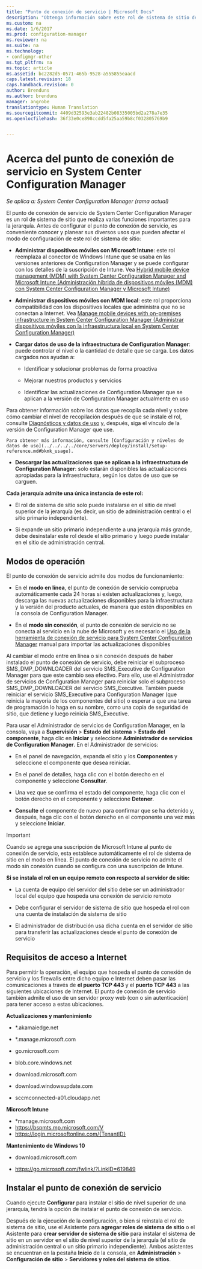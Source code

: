 ```yaml
---
title: "Punto de conexión de servicio | Microsoft Docs"
description: "Obtenga información sobre este rol de sistema de sitio de Configuration Manager y comprenda y planee sus diversos usos."
ms.custom: na
ms.date: 1/6/2017
ms.prod: configuration-manager
ms.reviewer: na
ms.suite: na
ms.technology:
- configmgr-other
ms.tgt_pltfrm: na
ms.topic: article
ms.assetid: bc2282d5-0571-465b-9528-a555855eaacd
caps.latest.revision: 18
caps.handback.revision: 0
author: Brenduns
ms.author: brenduns
manager: angrobe
translationtype: Human Translation
ms.sourcegitcommit: 4409d32593e3ab22482b08335005bd2a278a7e35
ms.openlocfilehash: 36f33e0ce898ccdd5fa25aa59b8cf032805769b9


---
```

# <a name="about-the-service-connection-point-in-system-center-configuration-manager"></a>Acerca del punto de conexión de servicio en System Center Configuration Manager

*Se aplica a: System Center Configuration Manager (rama actual)*

El punto de conexión de servicio de System Center Configuration Manager es un rol de sistema de sitio que realiza varias funciones importantes para la jerarquía. Antes de configurar el punto de conexión de servicio, es conveniente conocer y planear sus diversos usos que pueden afectar el modo de configuración de este rol de sistema de sitio:  

-   **Administrar dispositivos móviles con Microsoft Intune**: este rol reemplaza al conector de Windows Intune que se usaba en las versiones anteriores de Configuration Manager y se puede configurar con los detalles de la suscripción de Intune. Vea [Hybrid mobile device management (MDM) with System Center Configuration Manager and Microsoft Intune (Administración híbrida de dispositivos móviles (MDM) con System Center Configuration Manager y Microsoft Intune)](../../../../mdm/understand/hybrid-mobile-device-management.md)  

-   **Administrar dispositivos móviles con MDM local**: este rol proporciona compatibilidad con los dispositivos locales que administra que no se conectan a Internet. Vea [Manage mobile devices with on-premises infrastructure in System Center Configuration Manager (Administrar dispositivos móviles con la infraestructura local en System Center Configuration Manager)](../../../../mdm/understand/manage-mobile-devices-with-on-premises-infrastructure.md)  

-   **Cargar datos de uso de la infraestructura de Configuration Manager**: puede controlar el nivel o la cantidad de detalle que se carga. Los datos cargados nos ayudan a:  

    -   Identificar y solucionar problemas de forma proactiva  

    -   Mejorar nuestros productos y servicios  

    -   Identificar las actualizaciones de Configuration Manager que se aplican a la versión de Configuration Manager actualmente en uso  

  Para obtener información sobre los datos que recopila cada nivel y sobre cómo cambiar el nivel de recopilación después de que se instale el rol, consulte [Diagnósticos y datos de uso](/sccm/core/plan-design/diagnostics/diagnostics-and-usage-data) y, después, siga el vínculo de la versión de Configuration Manager que use.  

    Para obtener más información, consulte [Configuración y niveles de datos de uso](../../../../core/servers/deploy/install/setup-reference.md#bkmk_usage).  

-   **Descargar las actualizaciones que se aplican a la infraestructura de Configuration Manager**: solo estarán disponibles las actualizaciones apropiadas para la infraestructura, según los datos de uso que se carguen.  

 **Cada jerarquía admite una única instancia de este rol:**  

-   El rol de sistema de sitio solo puede instalarse en el sitio de nivel superior de la jerarquía (es decir, un sitio de administración central o el sitio primario independiente).  

-   Si expande un sitio primario independiente a una jerarquía más grande, debe desinstalar este rol desde el sitio primario y luego puede instalar en el sitio de administración central.  

##  <a name="a-namebkmkmodesa-modes-of-operation"></a><a name="bkmk_modes"></a> Modos de operación  
 El punto de conexión de servicio admite dos modos de funcionamiento:  

-   En el **modo en línea**, el punto de conexión de servicio comprueba automáticamente cada 24 horas si existen actualizaciones y, luego, descarga las nuevas actualizaciones disponibles para la infraestructura y la versión del producto actuales, de manera que estén disponibles en la consola de Configuration Manager.  

-   En el **modo sin conexión**, el punto de conexión de servicio no se conecta al servicio en la nube de Microsoft y es necesario el [Uso de la herramienta de conexión de servicio para System Center Configuration Manager](../../../../core/servers/manage/use-the-service-connection-tool.md) manual para importar las actualizaciones disponibles  

Al cambiar el modo entre en línea o sin conexión después de haber instalado el punto de conexión de servicio, debe reiniciar el subproceso SMS_DMP_DOWNLOADER del servicio SMS_Executive de Configuration Manager para que este cambio sea efectivo.  Para ello, use el Administrador de servicios de Configuration Manager para reiniciar solo el subproceso SMS_DMP_DOWNLOADER del servicio SMS_Executive.  También puede reiniciar el servicio SMS_Executive para Configuration Manager (que reinicia la mayoría de los componentes del sitio) o esperar a que una tarea de programación lo haga en su nombre, como una copia de seguridad de sitio, que detiene y luego reinicia SMS_Executive.  

Para usar el Administrador de servicios de Configuration Manager, en la consola, vaya a **Supervisión** > **Estado del sistema** > **Estado del componente**, haga clic en **Iniciar** y seleccione **Administrador de servicios de Configuration Manager**.  En el Administrador de servicios:  

-   En el panel de navegación, expanda el sitio y los **Componentes** y seleccione el componente que desea reiniciar.  

-   En el panel de detalles, haga clic con el botón derecho en el componente y seleccione **Consultar**.  

-   Una vez que se confirma el estado del componente, haga clic con el botón derecho en el componente y seleccione **Detener**.  

-   **Consulte** el componente de nuevo para confirmar que se ha detenido y, después, haga clic con el botón derecho en el componente una vez más y seleccione **Iniciar**.  

> [!IMPORTANT]  
>  Cuando se agrega una suscripción de Microsoft Intune al punto de conexión de servicio, esta establece automáticamente el rol de sistema de sitio en el modo en línea. El punto de conexión de servicio no admite el modo sin conexión cuando se configura con una suscripción de Intune.  

**Si se instala el rol en un equipo remoto con respecto al servidor de sitio:**  

-   La cuenta de equipo del servidor del sitio debe ser un administrador local del equipo que hospeda una conexión de servicio remoto

-   Debe configurar el servidor de sistema de sitio que hospeda el rol con una cuenta de instalación de sistema de sitio  

-   El administrador de distribución usa dicha cuenta en el servidor de sitio para transferir las actualizaciones desde el punto de conexión de servicio

##  <a name="a-namebkmkurlsa-internet-access-requirements"></a><a name="bkmk_urls"></a> Requisitos de acceso a Internet  
Para permitir la operación, el equipo que hospeda el punto de conexión de servicio y los firewalls entre dicho equipo e Internet deben pasar las comunicaciones a través de **el puerto TCP 443** y el **puerto TCP 443** a las siguientes ubicaciones de Internet. El punto de conexión de servicio también admite el uso de un servidor proxy web (con o sin autenticación) para tener acceso a estas ubicaciones.  

**Actualizaciones y mantenimiento**  

-   *.akamaiedge.net  

-   *.manage.microsoft.com

-   go.microsoft.com

-   blob.core.windows.net  

-   download.microsoft.com  

-   download.windowsupdate.com

-   sccmconnected-a01.cloudapp.net  

**Microsoft Intune**  

-   *manage.microsoft.com  
-   https://bspmts.mp.microsoft.com/V
-   https://login.microsoftonline.com/{TenantID}


**Mantenimiento de Windows 10**  

-   download.microsoft.com  

-   https://go.microsoft.com/fwlink/?LinkID=619849  

## <a name="install-the-service-connection-point"></a>Instalar el punto de conexión de servicio
Cuando ejecute **Configurar** para instalar el sitio de nivel superior de una jerarquía, tendrá la opción de instalar el punto de conexión de servicio.

Después de la ejecución de la configuración, o bien si reinstala el rol de sistema de sitio, use el Asistente para **agregar roles de sistema de sitio** o el Asistente para **crear servidor de sistema de sitio** para instalar el sistema de sitio en un servidor en el sitio de nivel superior de la jerarquía (el sitio de administración central o un sitio primario independiente).  Ambos asistentes se encuentran en la pestaña **Inicio** de la consola, en **Administración** > **Configuración de sitio** > **Servidores y roles del sistema de sitios**.



<!--HONumber=Jan17_HO1-->


